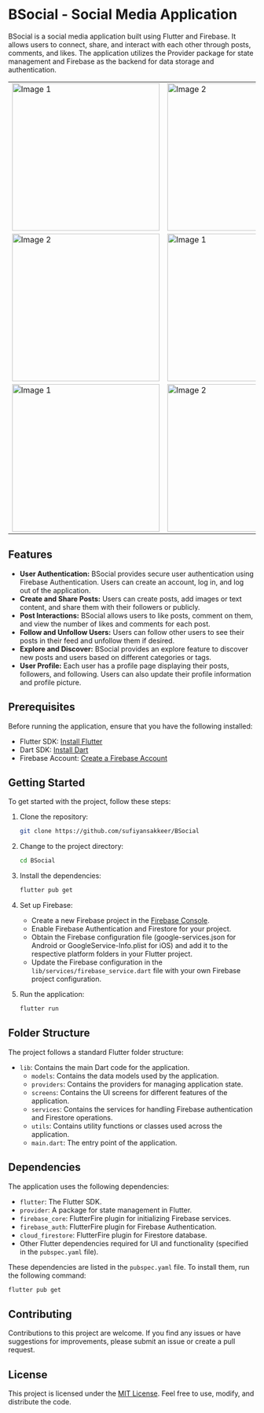 # BSocial - Social Media Application

BSocial is a social media application built using Flutter and Firebase. It allows users to connect, share, and interact with each other through posts, comments, and likes. The application utilizes the Provider package for state management and Firebase as the backend for data storage and authentication.
<table>
  <tr>
    <td>
      <img src="https://github.com/sufiyansakkeer/BSocial/assets/89620555/c1409727-bc31-48b2-b69e-bc250b2063f1" alt="Image 1" width="300px">
    </td>
    <td>
      <img src="https://github.com/sufiyansakkeer/BSocial/assets/89620555/a5a199c9-33a2-435a-af91-96b9e923e593" alt="Image 2" width="300px">
    </td>
    <td>
      <img src="https://github.com/sufiyansakkeer/BSocial/assets/89620555/d53d96a6-57f1-4de8-b3d4-399b3ffb83c9" alt="Image 1" width="300px">
    </td>
  </tr>
  <tr>
    <td>
      <img src="https://github.com/sufiyansakkeer/BSocial/assets/89620555/5ca56286-1c73-422d-8dc6-f8f3c153c8c7" alt="Image 2" width="300px">
    </td>
    <td>
      <img src="https://github.com/sufiyansakkeer/BSocial/assets/89620555/eae6c60d-f522-4eb6-8044-bf9ec7606854" alt="Image 1" width="300px">
    </td>
    <td>
      <img src="https://github.com/sufiyansakkeer/BSocial/assets/89620555/ce0e9b05-0b90-4425-be95-99bf02d941bf" alt="Image 2" width="300px">
    </td>
  </tr>
  <tr>
    <td>
      <img src="https://github.com/sufiyansakkeer/BSocial/assets/89620555/b63a6057-c675-4a58-97f9-65c41677687b" alt="Image 1" width="300px">
    </td>
    <td>
      <img src="https://github.com/sufiyansakkeer/BSocial/assets/89620555/447e19c2-9ee2-40c3-91ca-9e09da33301f)" alt="Image 2" width="300px">
    </td>
  </tr>
</table>

## Features

- **User Authentication:** BSocial provides secure user authentication using Firebase Authentication. Users can create an account, log in, and log out of the application.
- **Create and Share Posts:** Users can create posts, add images or text content, and share them with their followers or publicly.
- **Post Interactions:** BSocial allows users to like posts, comment on them, and view the number of likes and comments for each post.
- **Follow and Unfollow Users:** Users can follow other users to see their posts in their feed and unfollow them if desired.
- **Explore and Discover:** BSocial provides an explore feature to discover new posts and users based on different categories or tags.
- **User Profile:** Each user has a profile page displaying their posts, followers, and following. Users can also update their profile information and profile picture.

## Prerequisites

Before running the application, ensure that you have the following installed:

- Flutter SDK: [Install Flutter](https://flutter.dev/docs/get-started/install)
- Dart SDK: [Install Dart](https://dart.dev/get-dart)
- Firebase Account: [Create a Firebase Account](https://firebase.google.com/)

## Getting Started

To get started with the project, follow these steps:

1. Clone the repository:

   ```bash
   git clone https://github.com/sufiyansakkeer/BSocial
   ```

2. Change to the project directory:

   ```bash
   cd BSocial
   ```

3. Install the dependencies:

   ```bash
   flutter pub get
   ```

4. Set up Firebase:
   - Create a new Firebase project in the [Firebase Console](https://console.firebase.google.com/).
   - Enable Firebase Authentication and Firestore for your project.
   - Obtain the Firebase configuration file (google-services.json for Android or GoogleService-Info.plist for iOS) and add it to the respective platform folders in your Flutter project.
   - Update the Firebase configuration in the `lib/services/firebase_service.dart` file with your own Firebase project configuration.

5. Run the application:

   ```bash
   flutter run
   ```

## Folder Structure

The project follows a standard Flutter folder structure:

- `lib`: Contains the main Dart code for the application.
  - `models`: Contains the data models used by the application.
  - `providers`: Contains the providers for managing application state.
  - `screens`: Contains the UI screens for different features of the application.
  - `services`: Contains the services for handling Firebase authentication and Firestore operations.
  - `utils`: Contains utility functions or classes used across the application.
  - `main.dart`: The entry point of the application.

## Dependencies

The application uses the following dependencies:

- `flutter`: The Flutter SDK.
- `provider`: A package for state management in Flutter.
- `firebase_core`: FlutterFire plugin for initializing Firebase services.
- `firebase_auth`: FlutterFire plugin for Firebase Authentication.
- `cloud_firestore`: FlutterFire plugin for Firestore database.
- Other Flutter dependencies required for UI and functionality (specified in the `pubspec.yaml` file).

These dependencies are listed in the `pubspec.yaml` file. To install them, run the following command:

```bash
flutter pub get
```

## Contributing

Contributions to this project are welcome. If you find any issues or have suggestions for improvements, please submit an issue or create a pull request.

## License



This project is licensed under the [MIT License](LICENSE). Feel free to use, modify, and distribute the code.
